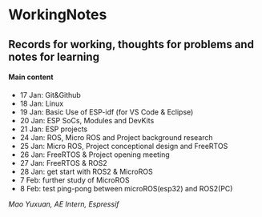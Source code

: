# WorkingNotes
## Records for working, thoughts for problems and notes for learning

#### Main content

* 17 Jan: Git&Github
* 18 Jan: Linux
* 19 Jan: Basic Use of ESP-idf (for VS Code & Eclipse)
* 20 Jan: ESP SoCs, Modules and DevKits
* 21 Jan: ESP projects
* 24 Jan: ROS, Micro ROS and Project background research
* 25 Jan: Micro ROS, Project conceptional design and FreeRTOS
* 26 Jan: FreeRTOS & Project opening meeting
* 27 Jan: FreeRTOS & ROS2
* 28 Jan: get start with ROS2 & MicroROS
* 7 Feb: further study of MicroROS
* 8 Feb: test ping-pong between microROS(esp32) and ROS2(PC) 



*Mao Yuxuan, AE Intern, Espressif*  

